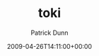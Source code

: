 ---
title: 'toki'
posts: 8
hash: 't241'
author: 'Patrick Dunn'
date: 2009-04-26T14:11:00+00:00
sources:
  - http://forums.tokipona.org/viewtopic.php%3Ft=241.html
---